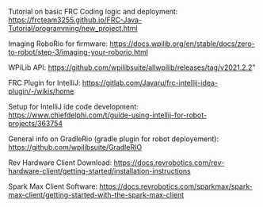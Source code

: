 Tutorial on basic FRC Coding logic and deployment:
https://frcteam3255.github.io/FRC-Java-Tutorial/programming/new_project.html

Imaging RoboRio for firmware:
https://docs.wpilib.org/en/stable/docs/zero-to-robot/step-3/imaging-your-roborio.html

WPiLib API:
https://github.com/wpilibsuite/allwpilib/releases/tag/v2021.2.2"

FRC Plugin for IntelliJ:
https://gitlab.com/Javaru/frc-intellij-idea-plugin/-/wikis/home

Setup for IntelliJ ide code development:
https://www.chiefdelphi.com/t/guide-using-intellij-for-robot-projects/363754 

General info on GradleRio (gradle plugin for robot deployement):
https://github.com/wpilibsuite/GradleRIO 

Rev Hardware Client Download:
https://docs.revrobotics.com/rev-hardware-client/getting-started/installation-instructions 

Spark Max Client Software:
https://docs.revrobotics.com/sparkmax/spark-max-client/getting-started-with-the-spark-max-client

